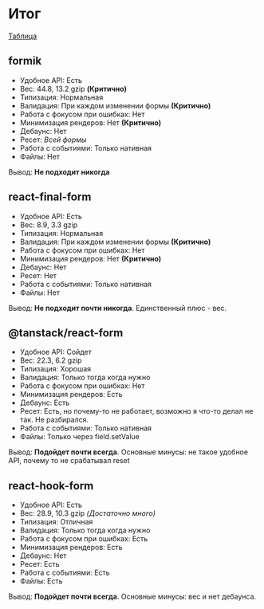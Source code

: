 # Итог

[Таблица](https://docs.google.com/spreadsheets/d/131gJH3lH7ez7A-dnzdvrl5kSEUFlRgA_WrelxZfpZxs/edit?gid=0#gid=0)

## formik

- Удобное API: Есть
- Вес: 44.8, 13.2 gzip **(Критично)**
- Типизация: Нормальная
- Валидация: При каждом изменении формы **(Критично)**
- Работа с фокусом при ошибках: Нет
- Минимизация рендеров: Нет **(Критично)**
- Дебаунс: Нет
- Ресет: _Всей формы_
- Работа с событиями: Только нативная
- Файлы: Нет

Вывод: **Не подходит никогда**

## react-final-form

- Удобное API: Есть
- Вес: 8.9, 3.3 gzip
- Типизация: Нормальная
- Валидация: При каждом изменении формы **(Критично)**
- Работа с фокусом при ошибках: Нет
- Минимизация рендеров: Нет **(Критично)**
- Дебаунс: Нет
- Ресет: Нет
- Работа с событиями: Только нативная
- Файлы: Нет

Вывод: **Не подходит почти никогда**. Единственный плюс - вес.

## @tanstack/react-form

- Удобное API: Сойдет
- Вес: 22.3, 6.2 gzip
- Типизация: Хорошая
- Валидация: Только тогда когда нужно
- Работа с фокусом при ошибках: Нет
- Минимизация рендеров: Есть
- Дебаунс: Есть
- Ресет: Есть, но почему-то не работает, возможно я что-то делал не так. Не разбирался.
- Работа с событиями: Только нативная
- Файлы: Только через field.setValue

Вывод: **Подойдет почти всегда**. Основные минусы: не такое удобное API, почему то не срабатывал reset

## react-hook-form

- Удобное API: Есть
- Вес: 28.9, 10.3 gzip _(Достаточно много)_
- Типизация: Отличная
- Валидация: Только тогда когда нужно
- Работа с фокусом при ошибках: Есть
- Минимизация рендеров: Есть
- Дебаунс: Нет
- Ресет: Есть
- Работа с событиями: Есть
- Файлы: Есть

Вывод: **Подойдет почти всегда**. Основные минусы: вес и нет дебаунса.
